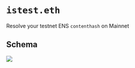 # `istest.eth`

Resolve your testnet ENS `contenthash` on Mainnet

## Schema

![](https://raw.githubusercontent.com/bensyc/istest-eth/master/resources/schematic.png)
